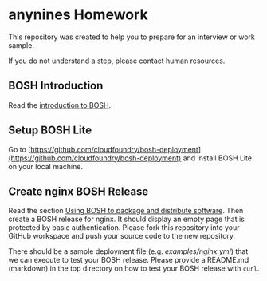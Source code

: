 # anynines Homework

This repository was created to help you to prepare for an interview or work sample.

If you do not understand a step, please contact human resources.

## BOSH Introduction

Read the [introduction to BOSH](https://bosh.io/docs#intro).

## Setup BOSH Lite

Go to [https://github.com/cloudfoundry/bosh-deployment](https://github.com/cloudfoundry/bosh-deployment) and install BOSH Lite on your local machine.

## Create nginx BOSH Release

Read the section [Using BOSH to package and distribute software](https://bosh.io/docs#release).
Then create a BOSH release for nginx. It should display an empty page that is protected by basic authentication.
Please fork this repository into your GitHub workspace and push your source code to the new repository.

There should be a sample deployment file (e.g. *examples/nginx.yml*) that we can execute to test your BOSH release.
Please provide a README.md (markdown) in the top directory on how to test your BOSH release with `curl`.


